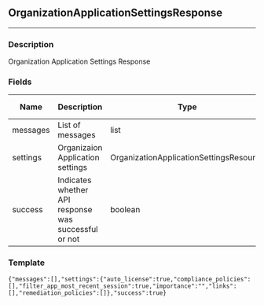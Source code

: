 ## OrganizationApplicationSettingsResponse
---
### Description
Organization Application Settings Response
### Fields
| Name | Description | Type | Allowed Values | Required |
| ---- | ----------- | ---- | -------------- | -------- |
| messages | List of messages | list |  | false |
| settings | Organizaion Application settings | OrganizationApplicationSettingsResource |  | false |
| success | Indicates whether API response was successful or not | boolean |  | false |
### Template
```
{"messages":[],"settings":{"auto_license":true,"compliance_policies":[],"filter_app_most_recent_session":true,"importance":"","links":[],"remediation_policies":[]},"success":true}
```
